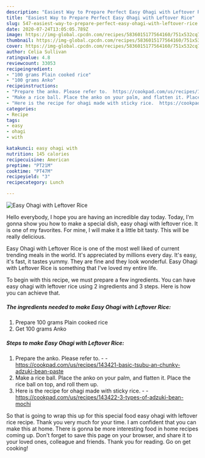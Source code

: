 ```yaml
---
description: "Easiest Way to Prepare Perfect Easy Ohagi with Leftover Rice"
title: "Easiest Way to Prepare Perfect Easy Ohagi with Leftover Rice"
slug: 547-easiest-way-to-prepare-perfect-easy-ohagi-with-leftover-rice
date: 2020-07-24T13:05:05.789Z
image: https://img-global.cpcdn.com/recipes/5836015177564160/751x532cq70/easy-ohagi-with-leftover-rice-recipe-main-photo.jpg
thumbnail: https://img-global.cpcdn.com/recipes/5836015177564160/751x532cq70/easy-ohagi-with-leftover-rice-recipe-main-photo.jpg
cover: https://img-global.cpcdn.com/recipes/5836015177564160/751x532cq70/easy-ohagi-with-leftover-rice-recipe-main-photo.jpg
author: Celia Sullivan
ratingvalue: 4.8
reviewcount: 33053
recipeingredient:
- "100 grams Plain cooked rice"
- "100 grams Anko"
recipeinstructions:
- "Prepare the anko. Please refer to.  https://cookpad.com/us/recipes/143421-basic-tsubu-an-chunky-adzuki-bean-paste"
- "Make a rice ball. Place the anko on your palm, and flatten it. Place the rice ball on top, and roll them up."
- "Here is the recipe for ohagi made with sticky rice.  https://cookpad.com/us/recipes/143422-3-types-of-adzuki-bean-mochi"
categories:
- Recipe
tags:
- easy
- ohagi
- with

katakunci: easy ohagi with 
nutrition: 145 calories
recipecuisine: American
preptime: "PT21M"
cooktime: "PT47M"
recipeyield: "3"
recipecategory: Lunch

---
```



![Easy Ohagi with Leftover Rice](https://img-global.cpcdn.com/recipes/5836015177564160/751x532cq70/easy-ohagi-with-leftover-rice-recipe-main-photo.jpg)

Hello everybody, I hope you are having an incredible day today. Today, I'm gonna show you how to make a special dish, easy ohagi with leftover rice. It is one of my favorites. For mine, I will make it a little bit tasty. This will be really delicious.

Easy Ohagi with Leftover Rice is one of the most well liked of current trending meals in the world. It's appreciated by millions every day. It's easy, it's fast, it tastes yummy. They are fine and they look wonderful. Easy Ohagi with Leftover Rice is something that I've loved my entire life.




To begin with this recipe, we must prepare a few ingredients. You can have easy ohagi with leftover rice using 2 ingredients and 3 steps. Here is how you can achieve that.

<!--inarticleads1-->

##### The ingredients needed to make Easy Ohagi with Leftover Rice:

1. Prepare 100 grams Plain cooked rice
1. Get 100 grams Anko




<!--inarticleads2-->

##### Steps to make Easy Ohagi with Leftover Rice:

1. Prepare the anko. Please refer to. -  - https://cookpad.com/us/recipes/143421-basic-tsubu-an-chunky-adzuki-bean-paste
1. Make a rice ball. Place the anko on your palm, and flatten it. Place the rice ball on top, and roll them up.
1. Here is the recipe for ohagi made with sticky rice. -  - https://cookpad.com/us/recipes/143422-3-types-of-adzuki-bean-mochi




So that is going to wrap this up for this special food easy ohagi with leftover rice recipe. Thank you very much for your time. I am confident that you can make this at home. There is gonna be more interesting food in home recipes coming up. Don't forget to save this page on your browser, and share it to your loved ones, colleague and friends. Thank you for reading. Go on get cooking!

